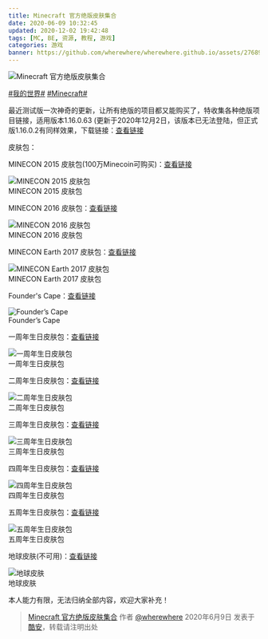 ```yaml
---
title: Minecraft 官方绝版皮肤集合
date: 2020-06-09 10:32:45
updated: 2020-12-02 19:42:48
tags: [MC, BE, 资源, 教程, 游戏]
categories: 游戏
banner: https://github.com/wherewhere/wherewhere.github.io/assets/27689196/95dff604-c9fc-43f4-bb93-930dd129636c
---
```

![Minecraft 官方绝版皮肤集合](https://github.com/wherewhere/wherewhere.github.io/assets/27689196/95dff604-c9fc-43f4-bb93-930dd129636c)

[#我的世界#](https://www.coolapk.com/t/我的世界) [#Minecraft#](https://www.coolapk.com/t/Minecraft)

最近测试版一次神奇的更新，让所有绝版的项目都又能购买了，特收集各种绝版项目链接，适用版本1.16.0.63 (更新于2020年12月2日，该版本已无法登陆，但正式版1.16.0.2有同样效果，下载链接：[查看链接](https://www.coolapk.com/feed/19814432?shareKey=NWU3NTI0OGM5YzlhNjY0NjU1MTQ)

皮肤包：

MINECON 2015 皮肤包(100万Minecoin可购买)：[查看链接](https://marketplace.minecraft.net/en-us/pdp?id=7dae6bfe-e92b-403e-842e-d8d75e329644)

<img src="https://github.com/wherewhere/wherewhere.github.io/assets/27689196/f095d36b-0b4a-43fe-9fc5-88b66fec3668" alt="MINECON 2015 皮肤包" />
<figcaption>MINECON 2015 皮肤包</figcaption>

MINECON 2016 皮肤包：[查看链接](https://marketplace.minecraft.net/en-us/pdp?id=20b4d681-df67-420c-aff3-07673bb44d07)

<img src="https://github.com/wherewhere/wherewhere.github.io/assets/27689196/fc01d800-3247-436c-828c-be87a4ca092c" alt="MINECON 2016 皮肤包" />
<figcaption>MINECON 2016 皮肤包</figcaption>

MINECON Earth 2017 皮肤包：[查看链接](https://marketplace.minecraft.net/en-us/pdp?id=d0f9abcb-4915-4008-9837-ff7946f4a115)<!--more-->

<img src="https://github.com/wherewhere/wherewhere.github.io/assets/27689196/e5e511f3-f6b1-40bc-9e98-624f5fc0aa50" alt="MINECON Earth 2017 皮肤包" />
<figcaption>MINECON Earth 2017 皮肤包</figcaption>

Founder's Cape：[查看链接](https://marketplace.minecraft.net/en-us/pdp?id=b3b50166-5612-4ff1-8f03-9af0b01cb4da)

<img src="https://github.com/wherewhere/wherewhere.github.io/assets/27689196/294771db-497b-4fc1-84e5-8cf43990950b" alt="Founder’s Cape" />
<figcaption>Founder’s Cape</figcaption>

一周年生日皮肤包：[查看链接](https://marketplace.minecraft.net/en-us/pdp?id=8e78a44d-0c1f-4ce2-826b-8bbc555012de)

<img src="https://github.com/wherewhere/wherewhere.github.io/assets/27689196/38bfe2c2-12ff-4d2c-bd21-2c42a7fb38ec" alt="一周年生日皮肤包" />
<figcaption>一周年生日皮肤包</figcaption>

二周年生日皮肤包：[查看链接](https://marketplace.minecraft.net/en-us/pdp?id=02b54955-9b4d-40cb-9b73-360d23cf1b9e)

<img src="https://github.com/wherewhere/wherewhere.github.io/assets/27689196/1a583533-62df-4ddc-946c-ace30a7dba40" alt="二周年生日皮肤包" />
<figcaption>二周年生日皮肤包</figcaption>

三周年生日皮肤包：[查看链接](https://marketplace.minecraft.net/en-us/pdp?id=603d6be1-7745-4ad8-8af3-908ad017500f)

<img src="https://github.com/wherewhere/wherewhere.github.io/assets/27689196/b282060b-b55d-4a28-b393-e456301b3141" alt="三周年生日皮肤包" />
<figcaption>三周年生日皮肤包</figcaption>

四周年生日皮肤包：[查看链接](https://marketplace.minecraft.net/en-us/pdp?id=a2a7ad5c-f55e-44ff-9f70-a5ae1db821b4)

<img src="https://github.com/wherewhere/wherewhere.github.io/assets/27689196/447f3192-94b4-402c-b93c-2297cc3ef9cd" alt="四周年生日皮肤包" />
<figcaption>四周年生日皮肤包</figcaption>

五周年生日皮肤包：[查看链接](https://marketplace.minecraft.net/en-us/pdp?id=cc1e1b86-1863-4c1c-9103-b82b2b70a74b)

<img src="https://github.com/wherewhere/wherewhere.github.io/assets/27689196/01080b21-aacf-4691-b9f4-096a84de27fa" alt="五周年生日皮肤包" />
<figcaption>五周年生日皮肤包</figcaption>

地球皮肤(不可用)：[查看链接](https://marketplace.minecraft.net/en-us/pdp?id=0c77040a-abb6-4938-963d-5a8e9872c85c)

<img src="https://github.com/wherewhere/wherewhere.github.io/assets/27689196/485fc0a0-edb4-48fa-af77-d54c275be079" alt="地球皮肤" />
<figcaption>地球皮肤</figcaption>

本人能力有限，无法归纳全部内容，欢迎大家补充！

> [Minecraft 官方绝版皮肤集合](https://www.coolapk.com/feed/19422552?shareKey=YmM3YjVmYzFkMDlhNjY0NjUzNTU) 作者 [@wherewhere](https://www.coolapk.com/u/wherewhere) 2020年6月9日 发表于 [酷安](https://www.coolapk.com "Coolapk")，转载请注明出处
